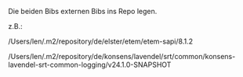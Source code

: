 Die beiden Bibs externen Bibs ins Repo legen.

z.B.:

/Users/len/.m2/repository/de/elster/etem/etem-sapi/8.1.2

/Users/len/.m2/repository/de/konsens/lavendel/srt/common/konsens-lavendel-srt-common-logging/v24.1.0-SNAPSHOT